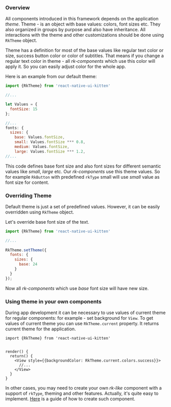 ### Overview
All components introduced in this framework depends on the application *theme*. Theme - is an object with base values: colors, font sizes etc. 
They also organized in groups by purpose and also have inheritance.
 All interactions with the theme and other customizations should be done using `RkTheme` object.

Theme has a definition for most of the base values like regular text color or size, success button color or color of subtitles.
That means if you change a regular text color in theme - all *rk-components* which use this color will apply it. So you can easily 
adjust color for the whole app.

Here is an example from our default theme:
```javascript
import {RkTheme} from 'react-native-ui-kitten'

//...

let Values = {
  fontSize: 15
};

//...
fonts: {
  sizes: {
    base: Values.fontSize, 
    small: Values.fontSize *** 0.8,
    medium: Values.fontSize,
    large: Values.fontSize *** 1.2,
//...
```

This code defines base font size and also font sizes for different semantic values like *small*, *large* etc. Our *rk-components*
use this theme values. So for example `RkButton` with predefined `rkType` small will use *small* value as font size for content.

### Overriding Theme

Default theme is just a set of predefined values. However, it can be easily overridden using `RkTheme` object.

Let's override base font size of the text.

```javascript
import {RkTheme} from 'react-native-ui-kitten'

//...
 
RkTheme.setTheme({
  fonts: {
    sizes: {
      base: 24
    }
  }
});
```
Now all *rk-components* which use *base* font size will have new size.

### Using theme in your own components

During app development it can be necessary to use values of current theme for regular components: for example - set background
for `View`. To get values of current theme you can use `RkTheme.current` property. It returns current theme for the application.

```
import {RkTheme} from 'react-native-ui-kitten'


render() {
  return() {
    <View style={{backgroundColor: RkTheme.current.colors.success}}>
      //...
    </View>
  }
}
```

In other cases, you may need to create your own *rk-like* component with a support of `rkType`, theming and other features.
Actually, it's quite easy to implement. [Here](/#/docs/quick-start/create-custom-component) is a guide of how to create such component.


